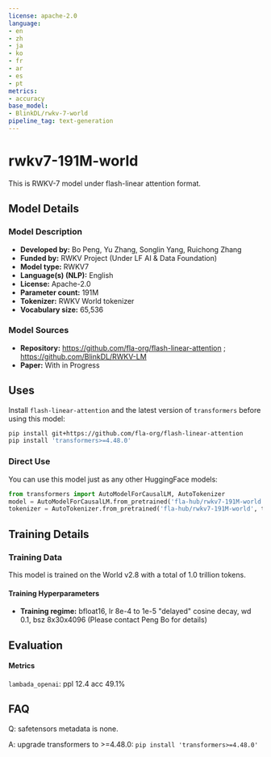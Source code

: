 ```yaml
---
license: apache-2.0
language:
- en
- zh
- ja
- ko
- fr
- ar
- es
- pt
metrics:
- accuracy
base_model:
- BlinkDL/rwkv-7-world
pipeline_tag: text-generation
---
```


# rwkv7-191M-world

<!-- Provide a quick summary of what the model is/does. -->

This is RWKV-7 model under flash-linear attention format.

## Model Details


### Model Description

<!-- Provide a longer summary of what this model is. -->

- **Developed by:** Bo Peng, Yu Zhang, Songlin Yang, Ruichong Zhang
- **Funded by:** RWKV Project (Under LF AI & Data Foundation)
- **Model type:** RWKV7
- **Language(s) (NLP):** English
- **License:** Apache-2.0
- **Parameter count:** 191M
- **Tokenizer:** RWKV World tokenizer
- **Vocabulary size:** 65,536

### Model Sources

<!-- Provide the basic links for the model. -->

- **Repository:** https://github.com/fla-org/flash-linear-attention ; https://github.com/BlinkDL/RWKV-LM
- **Paper:** With in Progress

## Uses

<!-- Address questions around how the model is intended to be used, including the foreseeable users of the model and those affected by the model. -->
Install `flash-linear-attention` and the latest version of `transformers` before using this model:

```bash
pip install git+https://github.com/fla-org/flash-linear-attention
pip install 'transformers>=4.48.0'
```

### Direct Use

<!-- This section is for the model use without fine-tuning or plugging into a larger ecosystem/app. -->
You can use this model just as any other HuggingFace models:
```python
from transformers import AutoModelForCausalLM, AutoTokenizer
model = AutoModelForCausalLM.from_pretrained('fla-hub/rwkv7-191M-world', trust_remote_code=True)
tokenizer = AutoTokenizer.from_pretrained('fla-hub/rwkv7-191M-world', trust_remote_code=True)
```

## Training Details

### Training Data

This model is trained on the World v2.8 with a total of 1.0 trillion tokens.

#### Training Hyperparameters

- **Training regime:** bfloat16, lr 8e-4 to 1e-5 "delayed" cosine decay, wd 0.1, bsz 8x30x4096 (Please contact Peng Bo for details)

## Evaluation

#### Metrics

`lambada_openai`: ppl 12.4 acc 49.1%

## FAQ
Q: safetensors metadata is none.

A: upgrade transformers to >=4.48.0: `pip install 'transformers>=4.48.0'`
